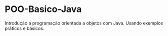 # POO-Basico-Java
 Introdução a programação orientada a objetos com Java. Usando exemplos práticos e básicos.  
